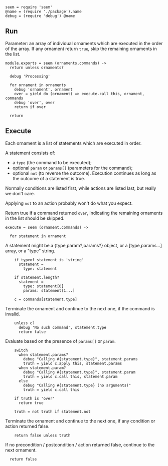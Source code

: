     seem = require 'seem'
    @name = (require './package').name
    debug = (require 'debug') @name

Run
---

Parameter: an array of individual ornaments which are executed in the order of the array.
If any ornament return `true`, skip the remaining ornaments in the list.

    module.exports = seem (ornaments,commands) ->
      return unless ornaments?

      debug 'Processing'

      for ornament in ornaments
        debug 'ornament', ornament
        over = yield do (ornament) => execute.call this, ornament, commands
        debug 'over', over
        return if over

      return

Execute
-------

Each ornament is a list of statements which are executed in order.

A statement consists of:
- a `type` (the command to be executed);
- optional `param` or `params[]` (parameters for the command);
- optional `not` (to reverse the outcome).
Execution continues as long as the outcome of a statement is true.

Normally conditions are listed first, while actions are listed last, but really we don't care.

Applying `not` to an action probably won't do what you expect.

Return true if a command returned `over`, indicating the remaining ornaments in the list should be skipped.

    execute = seem (ornament,commands) ->

      for statement in ornament

A statement might be a {type,param?,params?} object, or a [type,params...] array, or a "type" string.

        if typeof statement is 'string'
          statement =
            type: statement

        if statement.length?
          statement =
            type: statement[0]
            params: statement[1...]

        c = commands[statement.type]

Terminate the ornament and continue to the next one, if the command is invalid.

        unless c?
          debug 'No such command', statement.type
          return false

Evaluate based on the presence of `params[]` or `param`.

        switch
          when statement.params?
            debug "Calling #{statement.type}", statement.params
            truth = yield c.apply this, statement.params
          when statement.param?
            debug "Calling #{statement.type}", statement.param
            truth = yield c.call this, statement.param
          else
            debug "Calling #{statement.type} (no arguments)"
            truth = yield c.call this

        if truth is 'over'
          return true

        truth = not truth if statement.not

Terminate the ornament and continue to the next one, if any condition or action returned false.

        return false unless truth

If no precondition / postcondition / action returned false, continue to the next ornament.

      return false
